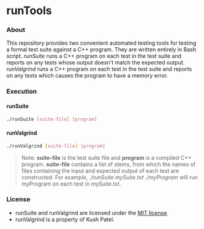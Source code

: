 # runTools
### About
This repository provides two convenient automated testing tools for testing a formal test suite against a C++ program. They are written entirely in Bash script. *runSuite* runs a C++ program on each test in the test suite and reports on any tests whose output doesn't match the expected output. *runValgrind* runs a C++ program on each test in the test suite and reports on any tests which causes the program to have a memory error.

### Execution
#### runSuite
```Bash
./runSuite [suite-file] [program]
```
#### runValgrind
```Bash
./runValgrind [suite-file] [program]
```

> Note: **suite-file** is the test suite file and **program** is a compiled C++ program. **suite-file** contains a list of stems, from which the names of files containing the input and expected output of each test are constructed. For example, *./runSuite mySuite.txt ./myProgram* will run myProgram on each test in mySuite.txt.

### License
* runSuite and runValgrind are licensed under the [MIT license](https://github.com/elailai94/Automated-Testing-Tools/blob/master/LICENSE.md).
* runValgrind is a property of Kush Patel.
